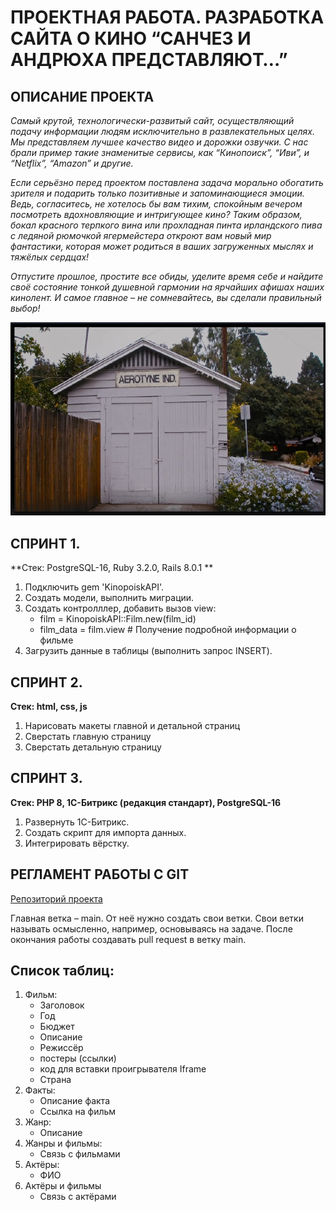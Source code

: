 # ПРОЕКТНАЯ РАБОТА. РАЗРАБОТКА САЙТА О КИНО “САНЧЕЗ И АНДРЮХА ПРЕДСТАВЛЯЮТ…”

## ОПИСАНИЕ ПРОЕКТА

*Самый крутой, технологически-развитый сайт, осуществляющий подачу информации людям исключительно в развлекательных целях. Мы представляем лучшее качество видео и дорожки озвучки. С нас брали пример такие знаменитые сервисы, как “Кинопоиск”, “Иви”, и “Netflix”, “Amazon” и другие.*

*Если серьёзно перед проектом поставлена задача морально обогатить зрителя и подарить только позитивные и запоминающиеся эмоции. Ведь, согласитесь, не хотелось бы вам тихим, спокойным вечером посмотреть вдохновляющие и интригующее кино? Таким образом, бокал красного терпкого вина или прохладная пинта ирландского пива с ледяной рюмочкой ягермейстера откроют вам новый мир фантастики, которая может родиться в ваших загруженных мыслях и тяжёлых сердцах!*

*Отпустите прошлое, простите все обиды, уделите время себе и найдите своё состояние тонкой душевной гармонии на ярчайших афишах наших кинолент. И самое главное – не сомневайтесь, вы сделали правильный выбор!*

![Наш проект](images/aerotine_inrernation.jpg)

## СПРИНТ 1.

**Стек: PostgreSQL-16, Ruby 3.2.0, Rails 8.0.1 **

1. Подключить gem 'KinopoiskAPI'.
2. Создать модели, выполнить миграции.
3. Создать контролллер, добавить вызов view:
      - film = KinopoiskAPI::Film.new(film_id)
      - film_data = film.view # Получение подробной информации о фильме
4. Загрузить данные в таблицы (выполнить запрос INSERT).

## СПРИНТ 2.

**Стек: html, css, js**

1.  Нарисовать макеты главной и детальной страниц
2.  Сверстать главную страницу
3.  Сверстать детальную страницу

## СПРИНТ 3.

**Стек: PHP 8, 1С-Битрикс (редакция стандарт), PostgreSQL-16**

1.  Развернуть 1С-Битрикс.
2.  Создать скрипт для импорта данных.
3.  Интегрировать вёрстку.

## РЕГЛАМЕНТ РАБОТЫ С GIT
[Репозиторий проекта](https://github.com/AndreySamoylov/tsip_site)

Главная ветка – main. От неё нужно создать свои ветки. Свои ветки называть осмысленно, например, основываясь на задаче. После окончания работы создавать pull request в ветку main.

## Список таблиц:
1.  Фильм:
      - Заголовок
      - Год
      - Бюджет
      - Описание
      - Режиссёр
      - постеры (ссылки)
      - код для вставки проигрывателя Iframe
      - Страна
2.  Факты:
      - Описание факта
      - Ссылка на фильм
3.  Жанр:
      - Описание
4. Жанры и фильмы:
      - Связь с фильмами
5. Актёры:
      - ФИО
6. Актёры и фильмы
      - Связь с актёрами

